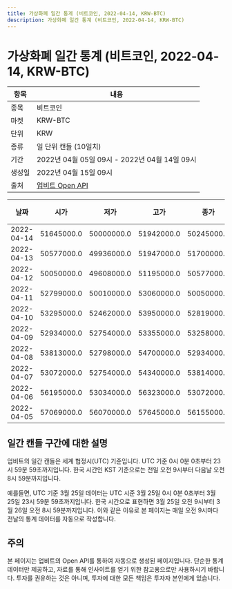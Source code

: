 ```yaml
---
title: 가상화폐 일간 통계 (비트코인, 2022-04-14, KRW-BTC)
description: 가상화폐 일간 통계 (비트코인, 2022-04-14, KRW-BTC)
---
```



가상화폐 일간 통계 (비트코인, 2022-04-14, KRW-BTC)
===

|항목|내용|
|--|--|
|종목|비트코인|
|마켓|KRW-BTC|
|단위|KRW|
|종류|일 단위 캔들 (10일치)|
|기간|2022년 04월 05일 09시 - 2022년 04월 14일 09시|
|생성일|2022년 04월 15일 09시|
|출처|[업비트 Open API](https://docs.upbit.com)|


|날짜|시가|저가|고가|종가|비고|
|--|--|--|--|--|--|
|2022-04-14|51645000.0|50000000.0|51942000.0|50245000.0|    |
|2022-04-13|50577000.0|49936000.0|51947000.0|51700000.0|    |
|2022-04-12|50050000.0|49608000.0|51195000.0|50577000.0|    |
|2022-04-11|52799000.0|50010000.0|53060000.0|50050000.0|    |
|2022-04-10|53295000.0|52462000.0|53950000.0|52819000.0|    |
|2022-04-09|52934000.0|52754000.0|53355000.0|53258000.0|    |
|2022-04-08|53813000.0|52798000.0|54700000.0|52934000.0|    |
|2022-04-07|53072000.0|52754000.0|54340000.0|53814000.0|    |
|2022-04-06|56195000.0|53034000.0|56323000.0|53072000.0|    |
|2022-04-05|57069000.0|56070000.0|57645000.0|56155000.0|    |


일간 캔들 구간에 대한 설명
---


업비트의 일간 캔들은 세계 협정시(UTC) 기준입니다. 
UTC 기준 0시 0분 0초부터 23시 59분 59초까지입니다. 
한국 시간인 KST 기준으로는 전일 오전 9시부터 다음날 오전 8시 59분까지입니다. 


예를들면, UTC 기준 3월 25일 데이터는 UTC 시준 3월 25일 0시 0분 0초부터 3월 25일 23시 59분 59초까지입니다. 
한국 시간으로 표현하면 3월 25일 오전 9시부터 3월 26일 오전 8시 59분까지입니다. 
이와 같은 이유로 본 페이지는 매일 오전 9시마다 전날의 통계 데이터를 자동으로 작성합니다. 


주의
---


본 페이지는 업비트의 Open API를 통하여 자동으로 생성된 페이지입니다. 
단순한 통계 데이터만 제공하고, 자료를 통해 인사이트를 얻기 위한 참고용으로만 사용하시기 바랍니다. 
투자를 권유하는 것은 아니며, 투자에 대한 모든 책임은 투자자 본인에게 있습니다. 
